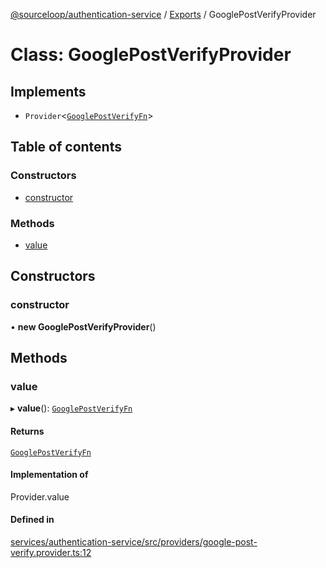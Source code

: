 [@sourceloop/authentication-service](../README.md) / [Exports](../modules.md) / GooglePostVerifyProvider

# Class: GooglePostVerifyProvider

## Implements

- `Provider`<[`GooglePostVerifyFn`](../modules.md#googlepostverifyfn)\>

## Table of contents

### Constructors

- [constructor](GooglePostVerifyProvider.md#constructor)

### Methods

- [value](GooglePostVerifyProvider.md#value)

## Constructors

### constructor

• **new GooglePostVerifyProvider**()

## Methods

### value

▸ **value**(): [`GooglePostVerifyFn`](../modules.md#googlepostverifyfn)

#### Returns

[`GooglePostVerifyFn`](../modules.md#googlepostverifyfn)

#### Implementation of

Provider.value

#### Defined in

[services/authentication-service/src/providers/google-post-verify.provider.ts:12](https://github.com/sourcefuse/loopback4-microservice-catalog/blob/77bb890a2/services/authentication-service/src/providers/google-post-verify.provider.ts#L12)

